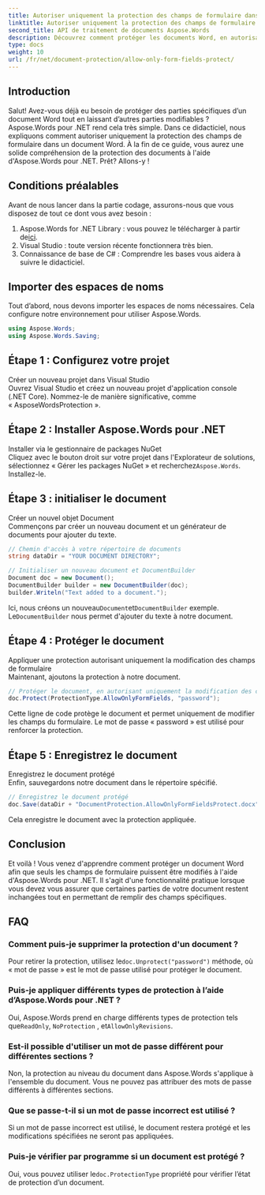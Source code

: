 ```yaml
---
title: Autoriser uniquement la protection des champs de formulaire dans un document Word
linktitle: Autoriser uniquement la protection des champs de formulaire dans un document Word
second_title: API de traitement de documents Aspose.Words
description: Découvrez comment protéger les documents Word, en autorisant uniquement la modification des champs de formulaire à l'aide d'Aspose.Words pour .NET. Suivez notre guide pour vous assurer que vos documents sont sécurisés et facilement modifiables.
type: docs
weight: 10
url: /fr/net/document-protection/allow-only-form-fields-protect/
---
```

## Introduction

Salut! Avez-vous déjà eu besoin de protéger des parties spécifiques d’un document Word tout en laissant d’autres parties modifiables ? Aspose.Words pour .NET rend cela très simple. Dans ce didacticiel, nous expliquons comment autoriser uniquement la protection des champs de formulaire dans un document Word. À la fin de ce guide, vous aurez une solide compréhension de la protection des documents à l'aide d'Aspose.Words pour .NET. Prêt? Allons-y !

## Conditions préalables

Avant de nous lancer dans la partie codage, assurons-nous que vous disposez de tout ce dont vous avez besoin :

1.  Aspose.Words for .NET Library : vous pouvez le télécharger à partir de[ici](https://releases.aspose.com/words/net/).
2. Visual Studio : toute version récente fonctionnera très bien.
3. Connaissance de base de C# : Comprendre les bases vous aidera à suivre le didacticiel.

## Importer des espaces de noms

Tout d’abord, nous devons importer les espaces de noms nécessaires. Cela configure notre environnement pour utiliser Aspose.Words.

```csharp
using Aspose.Words;
using Aspose.Words.Saving;
```

## Étape 1 : Configurez votre projet

Créer un nouveau projet dans Visual Studio  
Ouvrez Visual Studio et créez un nouveau projet d'application console (.NET Core). Nommez-le de manière significative, comme « AsposeWordsProtection ».

## Étape 2 : Installer Aspose.Words pour .NET

Installer via le gestionnaire de packages NuGet  
Cliquez avec le bouton droit sur votre projet dans l'Explorateur de solutions, sélectionnez « Gérer les packages NuGet » et recherchez`Aspose.Words`. Installez-le.

## Étape 3 : initialiser le document

Créer un nouvel objet Document  
Commençons par créer un nouveau document et un générateur de documents pour ajouter du texte.

```csharp
// Chemin d'accès à votre répertoire de documents
string dataDir = "YOUR DOCUMENT DIRECTORY";

// Initialiser un nouveau document et DocumentBuilder
Document doc = new Document();
DocumentBuilder builder = new DocumentBuilder(doc);
builder.Writeln("Text added to a document.");
```

 Ici, nous créons un nouveau`Document`et`DocumentBuilder` exemple. Le`DocumentBuilder` nous permet d'ajouter du texte à notre document.

## Étape 4 : Protéger le document

Appliquer une protection autorisant uniquement la modification des champs de formulaire  
Maintenant, ajoutons la protection à notre document.

```csharp
// Protéger le document, en autorisant uniquement la modification des champs du formulaire
doc.Protect(ProtectionType.AllowOnlyFormFields, "password");
```

Cette ligne de code protège le document et permet uniquement de modifier les champs du formulaire. Le mot de passe « password » est utilisé pour renforcer la protection.

## Étape 5 : Enregistrez le document

Enregistrez le document protégé  
Enfin, sauvegardons notre document dans le répertoire spécifié.

```csharp
// Enregistrez le document protégé
doc.Save(dataDir + "DocumentProtection.AllowOnlyFormFieldsProtect.docx");
```

Cela enregistre le document avec la protection appliquée.

## Conclusion

Et voilà ! Vous venez d'apprendre comment protéger un document Word afin que seuls les champs de formulaire puissent être modifiés à l'aide d'Aspose.Words pour .NET. Il s'agit d'une fonctionnalité pratique lorsque vous devez vous assurer que certaines parties de votre document restent inchangées tout en permettant de remplir des champs spécifiques.

## FAQ

###	 Comment puis-je supprimer la protection d'un document ?  
 Pour retirer la protection, utilisez le`doc.Unprotect("password")` méthode, où « mot de passe » est le mot de passe utilisé pour protéger le document.

###	 Puis-je appliquer différents types de protection à l’aide d’Aspose.Words pour .NET ?  
 Oui, Aspose.Words prend en charge différents types de protection tels que`ReadOnly`, `NoProtection` , et`AllowOnlyRevisions`.

###	 Est-il possible d'utiliser un mot de passe différent pour différentes sections ?  
Non, la protection au niveau du document dans Aspose.Words s'applique à l'ensemble du document. Vous ne pouvez pas attribuer des mots de passe différents à différentes sections.

###	 Que se passe-t-il si un mot de passe incorrect est utilisé ?  
Si un mot de passe incorrect est utilisé, le document restera protégé et les modifications spécifiées ne seront pas appliquées.

###	 Puis-je vérifier par programme si un document est protégé ?  
 Oui, vous pouvez utiliser le`doc.ProtectionType` propriété pour vérifier l’état de protection d’un document.
